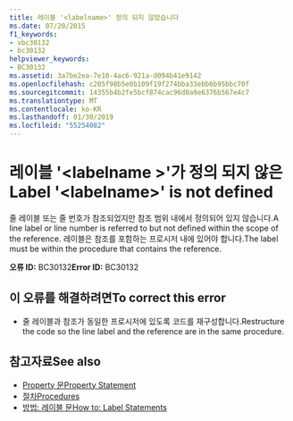 ```yaml
---
title: 레이블 '<labelname>' 정의 되지 않았습니다
ms.date: 07/20/2015
f1_keywords:
- vbc30132
- bc30132
helpviewer_keywords:
- BC30132
ms.assetid: 3a7be2ea-7e10-4ac6-921a-d094b41e9142
ms.openlocfilehash: c205f98b5e0b109f19f274bba33ebb6b95bbc70f
ms.sourcegitcommit: 14355b4b2fe5bcf874cac96d0a9e6376b567e4c7
ms.translationtype: MT
ms.contentlocale: ko-KR
ms.lasthandoff: 01/30/2019
ms.locfileid: "55254082"
---
```

# <a name="label-labelname-is-not-defined"></a><span data-ttu-id="ca37a-102">레이블 '\<labelname >'가 정의 되지 않은</span><span class="sxs-lookup"><span data-stu-id="ca37a-102">Label '\<labelname>' is not defined</span></span>
<span data-ttu-id="ca37a-103">줄 레이블 또는 줄 번호가 참조되었지만 참조 범위 내에서 정의되어 있지 않습니다.</span><span class="sxs-lookup"><span data-stu-id="ca37a-103">A line label or line number is referred to but not defined within the scope of the reference.</span></span> <span data-ttu-id="ca37a-104">레이블은 참조를 포함하는 프로시저 내에 있어야 합니다.</span><span class="sxs-lookup"><span data-stu-id="ca37a-104">The label must be within the procedure that contains the reference.</span></span>  
  
 <span data-ttu-id="ca37a-105">**오류 ID:** BC30132</span><span class="sxs-lookup"><span data-stu-id="ca37a-105">**Error ID:** BC30132</span></span>  
  
## <a name="to-correct-this-error"></a><span data-ttu-id="ca37a-106">이 오류를 해결하려면</span><span class="sxs-lookup"><span data-stu-id="ca37a-106">To correct this error</span></span>  
  
-   <span data-ttu-id="ca37a-107">줄 레이블과 참조가 동일한 프로시저에 있도록 코드를 재구성합니다.</span><span class="sxs-lookup"><span data-stu-id="ca37a-107">Restructure the code so the line label and the reference are in the same procedure.</span></span>  
  
## <a name="see-also"></a><span data-ttu-id="ca37a-108">참고자료</span><span class="sxs-lookup"><span data-stu-id="ca37a-108">See also</span></span>
- [<span data-ttu-id="ca37a-109">Property 문</span><span class="sxs-lookup"><span data-stu-id="ca37a-109">Property Statement</span></span>](../../visual-basic/language-reference/statements/property-statement.md)
- [<span data-ttu-id="ca37a-110">절차</span><span class="sxs-lookup"><span data-stu-id="ca37a-110">Procedures</span></span>](../../visual-basic/programming-guide/language-features/procedures/index.md)
- [<span data-ttu-id="ca37a-111">방법: 레이블 문</span><span class="sxs-lookup"><span data-stu-id="ca37a-111">How to: Label Statements</span></span>](../../visual-basic/programming-guide/program-structure/how-to-label-statements.md)
